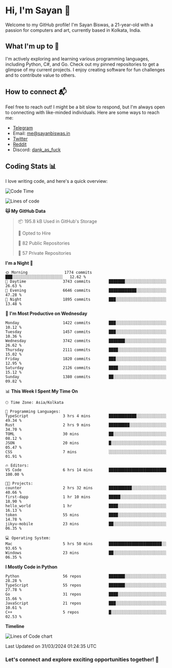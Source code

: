# Hi, I'm Sayan 👋

Welcome to my GitHub profile! I'm Sayan Biswas, a 21-year-old with a passion for computers and art, currently based in Kolkata, India.

## What I'm up to 🚀

I'm actively exploring and learning various programming languages, including Python, C#, and Go. Check out my pinned repositories to get a glimpse of my current projects. I enjoy creating software for fun challenges and to contribute value to others.

## How to connect 📬

Feel free to reach out! I might be a bit slow to respond, but I'm always open to connecting with like-minded individuals. Here are some ways to reach me:

- [Telegram](https://t.me/dank_as_fuck)
- Email: [me@sayanbiswas.in](mailto:me@sayanbiswas.in)
- [Twitter](https://twitter.com/TheDankDel)
- [Reddit](https://www.reddit.com/user/dank_as_fuck_/)
- Discord: [dank_as_fuck](https://discordapp.com/users/506536929152466945)

## Coding Stats 📊

I love writing code, and here's a quick overview:

<!--START_SECTION:waka-->
![Code Time](http://img.shields.io/badge/Code%20Time-1%2C581%20hrs%2022%20mins-blue)

![Lines of code](https://img.shields.io/badge/From%20Hello%20World%20I%27ve%20Written-7.8%20million%20lines%20of%20code-blue)

**🐱 My GitHub Data** 

> 📦 195.8 kB Used in GitHub's Storage 
 > 
> 💼 Opted to Hire
 > 
> 📜 82 Public Repositories 
 > 
> 🔑 57 Private Repositories 
 > 
**I'm a Night 🦉** 

```text
🌞 Morning                1774 commits        ███░░░░░░░░░░░░░░░░░░░░░░   12.62 % 
🌆 Daytime                3743 commits        ███████░░░░░░░░░░░░░░░░░░   26.63 % 
🌃 Evening                6646 commits        ████████████░░░░░░░░░░░░░   47.28 % 
🌙 Night                  1895 commits        ███░░░░░░░░░░░░░░░░░░░░░░   13.48 % 
```
📅 **I'm Most Productive on Wednesday** 

```text
Monday                   1422 commits        ███░░░░░░░░░░░░░░░░░░░░░░   10.12 % 
Tuesday                  1457 commits        ███░░░░░░░░░░░░░░░░░░░░░░   10.36 % 
Wednesday                3742 commits        ███████░░░░░░░░░░░░░░░░░░   26.62 % 
Thursday                 2111 commits        ████░░░░░░░░░░░░░░░░░░░░░   15.02 % 
Friday                   1820 commits        ███░░░░░░░░░░░░░░░░░░░░░░   12.95 % 
Saturday                 2126 commits        ████░░░░░░░░░░░░░░░░░░░░░   15.12 % 
Sunday                   1380 commits        ██░░░░░░░░░░░░░░░░░░░░░░░   09.82 % 
```


📊 **This Week I Spent My Time On** 

```text
🕑︎ Time Zone: Asia/Kolkata

💬 Programming Languages: 
TypeScript               3 hrs 4 mins        ████████████░░░░░░░░░░░░░   49.34 % 
Rust                     2 hrs 9 mins        █████████░░░░░░░░░░░░░░░░   34.70 % 
TOML                     30 mins             ██░░░░░░░░░░░░░░░░░░░░░░░   08.12 % 
JSON                     20 mins             █░░░░░░░░░░░░░░░░░░░░░░░░   05.47 % 
CSS                      7 mins              ░░░░░░░░░░░░░░░░░░░░░░░░░   01.91 % 

🔥 Editors: 
VS Code                  6 hrs 14 mins       █████████████████████████   100.00 % 

🐱‍💻 Projects: 
counter                  2 hrs 32 mins       ██████████░░░░░░░░░░░░░░░   40.66 % 
first-dapp               1 hr 10 mins        █████░░░░░░░░░░░░░░░░░░░░   18.90 % 
hello_world              1 hr                ████░░░░░░░░░░░░░░░░░░░░░   16.13 % 
token                    55 mins             ████░░░░░░░░░░░░░░░░░░░░░   14.78 % 
jikyu-mobile             23 mins             ██░░░░░░░░░░░░░░░░░░░░░░░   06.35 % 

💻 Operating System: 
Mac                      5 hrs 50 mins       ███████████████████████░░   93.65 % 
Windows                  23 mins             ██░░░░░░░░░░░░░░░░░░░░░░░   06.35 % 
```

**I Mostly Code in Python** 

```text
Python                   56 repos            ███████░░░░░░░░░░░░░░░░░░   28.28 % 
TypeScript               55 repos            ███████░░░░░░░░░░░░░░░░░░   27.78 % 
Go                       31 repos            ████░░░░░░░░░░░░░░░░░░░░░   15.66 % 
JavaScript               21 repos            ███░░░░░░░░░░░░░░░░░░░░░░   10.61 % 
C++                      5 repos             █░░░░░░░░░░░░░░░░░░░░░░░░   02.53 % 
```



**Timeline**

![Lines of Code chart](https://raw.githubusercontent.com/Dank-del/Dank-del/main/assets/bar_graph.png)


 Last Updated on 31/03/2024 01:24:35 UTC
<!--END_SECTION:waka-->

### Let's connect and explore exciting opportunities together! 🚀

